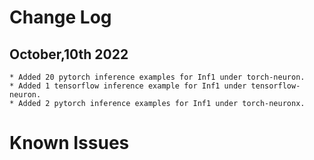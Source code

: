 # Change Log
## October,10th 2022
    * Added 20 pytorch inference examples for Inf1 under torch-neuron.
    * Added 1 tensorflow inference example for Inf1 under tensorflow-neuron.
    * Added 2 pytorch inference examples for Inf1 under torch-neuronx.

# Known Issues



